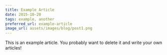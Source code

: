 ```yaml
---
title: Example Article
date: 2015-10-20
tags: example, another
preferred_url: example-article
image_url: assets/images/blog/post1.png
---
```


This is an example article. You probably want to delete it and write your own articles!

